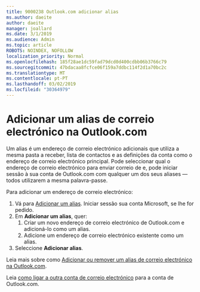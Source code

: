 ```yaml
---
title: 9000238 Outlook.com adicionar alias
ms.author: daeite
author: daeite
manager: joallard
ms.date: 3/1/2019
ms.audience: Admin
ms.topic: article
ROBOTS: NOINDEX, NOFOLLOW
localization_priority: Normal
ms.openlocfilehash: 185f28ae1dc59fad79dcd0d400cdbb06b3766c79
ms.sourcegitcommit: 47bdacaa8fcfce06f159a7ddbc114f2d1a70bc2c
ms.translationtype: MT
ms.contentlocale: pt-PT
ms.lasthandoff: 03/02/2019
ms.locfileid: "30364979"
---
```

# <a name="add-an-email-alias-in-outlookcom"></a>Adicionar um alias de correio electrónico na Outlook.com

Um alias é um endereço de correio electrónico adicionais que utiliza a mesma pasta a receber, lista de contactos e as definições da conta como o endereço de correio electrónico principal. Pode seleccionar qual o endereço de correio electrónico para enviar correio de e, pode iniciar sessão à sua conta de Outlook.com com qualquer um dos seus aliases — todos utilizarem a mesma palavra-passe.

Para adicionar um endereço de correio electrónico:

1. Vá para [Adicionar um alias](https://go.microsoft.com/fwlink/p/?linkid=864833). Iniciar sessão sua conta Microsoft, se lhe for pedido.
2. Em **Adicionar um alias**, quer:
    1. Criar um novo endereço de correio electrónico de Outlook.com e adicioná-lo como um alias.
    2. Adicione um endereço de correio electrónico existente como um alias.
3. Seleccione **Adicionar alias**.

Leia mais sobre como [Adicionar ou remover um alias de correio electrónico na Outlook.com](https://support.office.com/article/459b1989-356d-40fa-a689-8f285b13f1f2).  

Leia [como ligar a outra conta de correio electrónico](https://support.office.com/article/c5224df4-5885-4e79-91ba-523aa743f0ba) para a conta de Outlook.com.